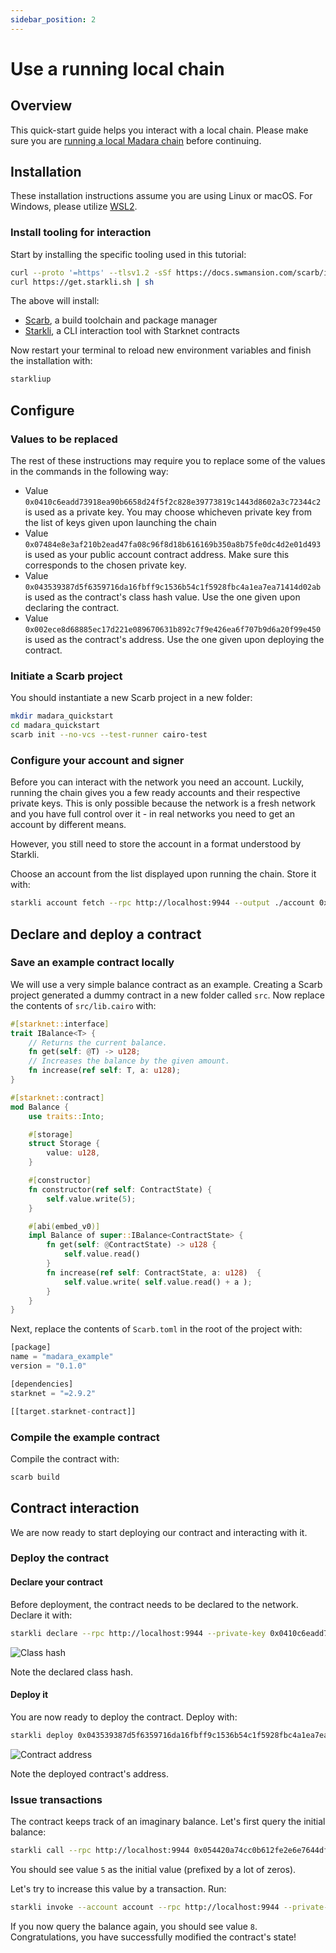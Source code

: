 ```yaml
---
sidebar_position: 2
---
```


# Use a running local chain

## Overview

This quick-start guide helps you interact with a local chain. Please make sure you are [running a local Madara chain](run_localchain) before continuing.

## Installation

These installation instructions assume you are using Linux or macOS. For Windows, please utilize [WSL2](https://learn.microsoft.com/en-us/windows/wsl/).

### Install tooling for interaction

Start by installing the specific tooling used in this tutorial:
```bash
curl --proto '=https' --tlsv1.2 -sSf https://docs.swmansion.com/scarb/install.sh | sh
curl https://get.starkli.sh | sh
```
The above will install:
- [Scarb](https://docs.swmansion.com/scarb/), a build toolchain and package manager
- [Starkli](https://book.starkli.rs), a CLI interaction tool with Starknet contracts

Now restart your terminal to reload new environment variables and finish the installation with:

```bash
starkliup
```

## Configure

### Values to be replaced

The rest of these instructions may require you to replace some of the values in the commands in the following way:
- Value `0x0410c6eadd73918ea90b6658d24f5f2c828e39773819c1443d8602a3c72344c2` is used as a private key. You may choose whicheven private key from the list of keys given upon launching the chain
- Value `0x07484e8e3af210b2ead47fa08c96f8d18b616169b350a8b75fe0dc4d2e01d493` is used as your public account contract address. Make sure this corresponds to the chosen private key.
- Value `0x043539387d5f6359716da16fbff9c1536b54c1f5928fbc4a1ea7ea71414d02ab` is used as the contract's class hash value. Use the one given upon declaring the contract.
- Value `0x002ece8d68885ec17d221e089670631b892c7f9e426ea6f707b9d6a20f99e450` is used as the contract's address. Use the one given upon deploying the contract.

### Initiate a Scarb project

You should instantiate a new Scarb project in a new folder:
```bash
mkdir madara_quickstart
cd madara_quickstart
scarb init --no-vcs --test-runner cairo-test
```

### Configure your account and signer

Before you can interact with the network you need an account. Luckily, running the chain gives you a few ready accounts and their respective private keys. This is only possible because the network is a fresh network and you have full control over it - in real networks you need to get an account by different means.

However, you still need to store the account in a format understood by Starkli. 

Choose an account from the list displayed upon running the chain. Store it with:
```bash
starkli account fetch --rpc http://localhost:9944 --output ./account 0x07484e8e3af210b2ead47fa08c96f8d18b616169b350a8b75fe0dc4d2e01d493
```

## Declare and deploy a contract

### Save an example contract locally

We will use a very simple balance contract as an example. Creating a Scarb project generated a dummy contract in a new folder called `src`. Now replace the contents of `src/lib.cairo` with:

```rust
#[starknet::interface]
trait IBalance<T> {
    // Returns the current balance.
    fn get(self: @T) -> u128;
    // Increases the balance by the given amount.
    fn increase(ref self: T, a: u128);
}

#[starknet::contract]
mod Balance {
    use traits::Into;

    #[storage]
    struct Storage {
        value: u128, 
    }

    #[constructor]
    fn constructor(ref self: ContractState) {
        self.value.write(5);
    }

    #[abi(embed_v0)]
    impl Balance of super::IBalance<ContractState> {
        fn get(self: @ContractState) -> u128 {
            self.value.read()
        }
        fn increase(ref self: ContractState, a: u128)  {
            self.value.write( self.value.read() + a );
        }
    }
}
```

Next, replace the contents of `Scarb.toml` in the root of the project with:
```rust
[package]
name = "madara_example"
version = "0.1.0"

[dependencies]
starknet = "=2.9.2"

[[target.starknet-contract]]
```

### Compile the example contract

Compile the contract with:

```bash
scarb build
```

## Contract interaction

We are now ready to start deploying our contract and interacting with it.

### Deploy the contract

#### Declare your contract

Before deployment, the contract needs to be declared to the network. Declare it with:
```bash
starkli declare --rpc http://localhost:9944 --private-key 0x0410c6eadd73918ea90b6658d24f5f2c828e39773819c1443d8602a3c72344c2 --compiler-version 2.9.1  --account account ./target/dev/madara_example_Balance.contract_class.json
```

![Class hash](/img/quickstart-local-classhash.png "Resulting class hash")

Note the declared class hash.

#### Deploy it

You are now ready to deploy the contract. Deploy with:
```bash
starkli deploy 0x043539387d5f6359716da16fbff9c1536b54c1f5928fbc4a1ea7ea71414d02ab --rpc http://localhost:9944 --private-key 0x0410c6eadd73918ea90b6658d24f5f2c828e39773819c1443d8602a3c72344c2 --account account
```

![Contract address](/img/quickstart-local-contract.png "Resulting class contract address")

Note the deployed contract's address.

### Issue transactions

The contract keeps track of an imaginary balance. Let's first query the initial balance:
```bash
starkli call --rpc http://localhost:9944 0x054420a74cc0b612fe2e6e7644df46ea0c3265db5de0f91029ecb11a9cab4486 get
```

You should see value `5` as the initial value (prefixed by a lot of zeros).

Let's try to increase this value by a transaction. Run:
```bash
starkli invoke --account account --rpc http://localhost:9944 --private-key 0x0410c6eadd73918ea90b6658d24f5f2c828e39773819c1443d8602a3c72344c2  0x054420a74cc0b612fe2e6e7644df46ea0c3265db5de0f91029ecb11a9cab4486 increase 3
```

If you now query the balance again, you should see value `8`. Congratulations, you have successfully modified the contract's state!